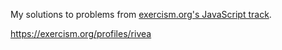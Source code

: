 My solutions to problems from [exercism.org's JavaScript track](https://exercism.org/tracks/javascript).

https://exercism.org/profiles/rivea
